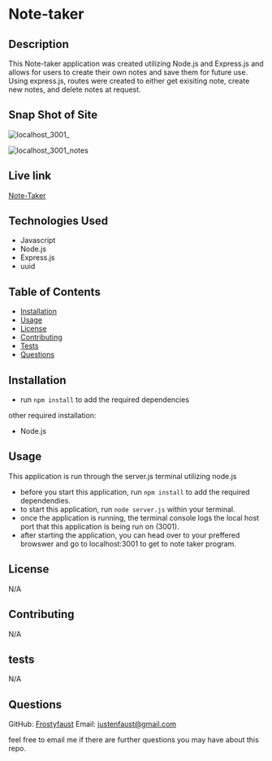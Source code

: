 # Note-taker

## Description

This Note-taker application was created utilizing Node.js and Express.js and allows for users to create their own notes and save them for future use. Using express.js, routes were created to either get exisiting note, create new notes, and delete notes at request.

## Snap Shot of Site

![localhost_3001_](https://github.com/frostyfaust/Note-taker/assets/55112932/168a43ca-984a-4d62-b47a-1fc69416d3d4)

![localhost_3001_notes](https://github.com/frostyfaust/Note-taker/assets/55112932/62e4abc5-5b0c-4a78-9f67-b3a734ff902b)

## Live link

[Note-Taker](https://jlf-note-taker.herokuapp.com/notes)

## Technologies Used

- Javascript
- Node.js
- Express.js
- uuid

## Table of Contents
  
- [Installation](#installation)
- [Usage](#usage)
- [License](#license)
- [Contributing](#contributing)
- [Tests](#tests)
- [Questions](#questions)

## Installation

- run `npm install` to add the required dependencies

other required installation:
- Node.js

    
## Usage

This application is run through the server.js terminal utilizing node.js
- before you start this application, run `npm install` to add the required dependendies.
- to start this application, run `node server.js` within your terminal.
- once the application is running, the terminal console logs the local host port that this application is being run on (3001).
- after starting the application, you can head over to your preffered browswer and go to localhost:3001 to get to note taker program.

## License

N/A
    
## Contributing

N/A
  
## tests

N/A

## Questions

GitHub: [Frostyfaust](https://github.com/frostyfaust)
Email: justenfaust@gmail.com

feel free to email me if there are further questions you may have about this repo.
